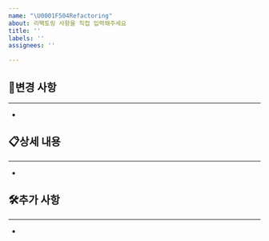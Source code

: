 ```yaml
---
name: "\U0001F504Refactoring"
about: 리팩토링 사항을 직접 입력해주세요
title: ''
labels: ''
assignees: ''

---
```


## 📌변경 사항
---
- 

##  📋상세 내용
---
- 

##  🛠️추가 사항
---
-
